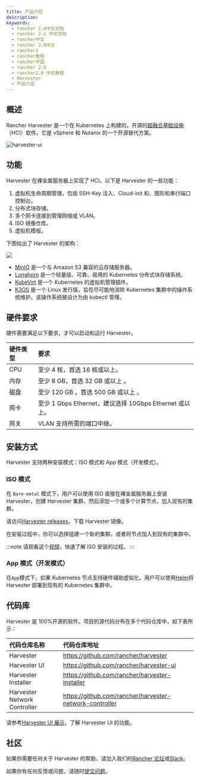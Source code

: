 ```yaml
---
title: 产品介绍
description:
keywords:
  - rancher 2.0中文文档
  - rancher 2.x 中文文档
  - rancher中文
  - rancher 2.0中文
  - rancher2
  - rancher教程
  - rancher中国
  - rancher 2.0
  - rancher2.0 中文教程
  - Harvester
  - 产品介绍
---
```


## 概述

Rancher Harvester 是一个在 Kubernetes 上构建的，开源的[超融合基础设施](https://en.wikipedia.org/wiki/Hyper-converged_infrastructure)（HCI）软件。它是 vSphere 和 Nutanix 的一个开源替代方案。

![harvester-ui](/img/harvester/harvester-ui.png)

## 功能

Harvester 在裸金属服务器上实现了 HCI。以下是 Harvester 的一些功能：

1. 虚拟机生命周期管理，包括 SSH-Key 注入、Cloud-init 和、图形和串行端口控制台。
1. 分布式块存储。
1. 多个网卡连接到管理网络或 VLAN。
1. ISO 镜像仓库。
1. 虚拟机模板。

下图给出了 Harvester 的架构：

![](/img/harvester/architecture.png)

- [MinIO](https://min.io/) 是一个与 Amazon S3 兼容的云存储服务器。
- [Longhorn](https://longhorn.io/) 是一个轻量级、可靠、易用的 Kubernetes 分布式块存储系统。
- [KubeVirt](https://kubevirt.io/) 是一个 Kubernetes 的虚拟机管理插件。
- [K3OS](https://k3os.io/) 是一个 Linux 发行版，旨在尽可能地消除 Kubernetes 集群中的操作系统维护。该操作系统被设计为由 kubectl 管理。

## 硬件要求

硬件需要满足以下要求，才可以启动和运行 Harvester。

| 硬件类型 | 要求                                                    |
| :------- | :------------------------------------------------------ |
| CPU      | 至少 4 核，首选 16 核或以上。                           |
| 内存     | 至少 8 GB，首选 32 GB 或以上 。                         |
| 磁盘     | 至少 120 GB ，首选 500 GB 或以上 。                     |
| 网卡     | 至少 1 Gbps Ethernet，建议选择 10Gbps Ethernet 或以上。 |
| 网关     | VLAN 支持所需的端口中继。                               |

## 安装方式

Harvester 支持两种安装模式：ISO 模式和 App 模式（开发模式）。

### ISO 模式

在 `Bare-metal` 模式下，用户可以使用 ISO 直接在裸金属服务器上安装 Harvester，创建 Harvester 集群，然后添加一个或多个计算节点，加入现有的集群。

请访问[Harvester releases](https://github.com/rancher/harvester/releases)，下载 Harvester 镜像。

在安装过程中，你可以选择组建一个新的集群，或者将节点加入到现有的集群中。

:::note
请观看这个[视频](https://youtu.be/97ADieBX6bE)，快速了解 ISO 安装的过程。
:::

### App 模式（开发模式）

在`App`模式下，如果 Kubernetes 节点支持硬件辅助虚拟化，用户可以使用[Helm](https://github.com/rancher/harvester/tree/master/deploy/charts/harvester)将 Harvester 部署到现有的 Kubernetes 集群中。

## 代码库

Harvester 是 100%开源的软件。项目的源代码分布在多个代码仓库中，如下表所示：

| 代码仓库名称                 | 代码仓库地址                                            |
| :--------------------------- | :------------------------------------------------------ |
| Harvester                    | https://github.com/rancher/harvester                    |
| Harvester UI                 | https://github.com/rancher/harvester-ui                 |
| Harvester Installer          | https://github.com/rancher/harvester-installer          |
| Harvester Network Controller | https://github.com/rancher/harvester-network-controller |

请参考[Harvester UI 展示](https://youtu.be/wVBXkS1AgHg)，了解 Harvester UI 的功能。

## 社区

如果你需要任何关于 Harvester 的帮助，请加入我们的[Rancher 论坛](https://forums.rancher.com/)或[Slack](https://slack.rancher.io/)。

如果你有任何反馈或问题，请随时[提交问题](https://github.com/rancher/harvester/issues/new/choose)。
